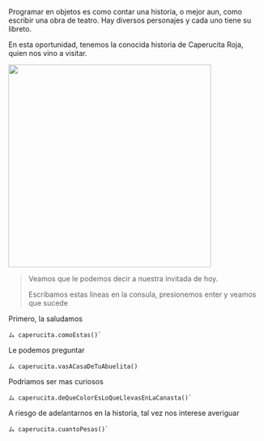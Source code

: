 Programar en objetos es como contar una historia, o mejor aun, como escribir una obra de teatro.
Hay diversos personajes y cada uno tiene su libreto.

En esta oportunidad, tenemos la conocida historia de Caperucita Roja, quien nos vino a visitar.

<img width="400" src="http://www.centromediacionbarcelona.com/cmbdef/wp-content/uploads/2014/07/Caperucita-y-el-lobo.png" />

> Veamos que le podemos decir a nuestra invitada de hoy. 
>
> Escribamos estas lineas en la consula, presionemos enter y veamos que sucede 
 
Primero, la saludamos

```
ム caperucita.comoEstas()`
```

Le podemos preguntar
```
ム caperucita.vasACasaDeTuAbuelita()

```
Podriamos ser mas curiosos

```
ム caperucita.deQueColorEsLoQueLlevasEnLaCanasta()`

```
A riesgo de adelantarnos en la historia, tal vez nos interese averiguar
```
ム caperucita.cuantoPesas()`
```


